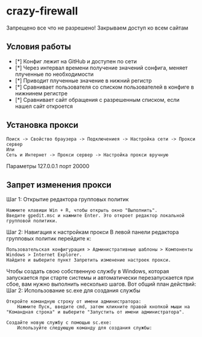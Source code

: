# crazy-firewall

Запрещено все что не разрешено! Закрываем доступ ко всем сайтам

##  Условия работы

- [*] Конфиг лежит на GitHub и доступен по сети
- [*] Через интервал времени получение значений сонфига, меняет плученные по необходимости
- [*] Приводит плученные значение в нижний регистр 
- [*] Сравнивает пользователя со списком пользователей в конфиге в нижнинем регистре
- [*] Сравнивает сайт обращения с разрешенным списком, если нашел сайт откроется

## Установка прокси

    Поиск -> Свойство браузера -> Подключениея -> Настройка сети -> Прокси сервер
    Или
    Сеть и Интернет -> Прокси сервер -> Настройка прокси вручную

Параметры 127.0.0.1 порт 20000

## Запрет изменения прокси

Шаг 1: Открытие редактора групповых политик

    Нажмите клавиши Win + R, чтобы открыть окно "Выполнить".
    Введите gpedit.msc и нажмите Enter. Это откроет редактор локальной групповой политики.

Шаг 2: Навигация к настройкам прокси В левой панели редактора групповых политик перейдите к:

    Пользовательская конфигурация > Административные шаблоны > Компоненты Windows > Internet Explorer.
    Найдите и выберите пункт Запретить изменение настроек прокси.

Чтобы создать свою собственную службу в Windows, которая запускается при старте системы и автоматически перезапускается при сбое, вам нужно выполнить несколько шагов. Вот общий план действий:
Шаг 2: Использование sc.exe для создания службы

    Откройте командную строку от имени администратора:
        Нажмите Пуск, введите cmd, затем кликните правой кнопкой мыши на "Командная строка" и выберите "Запустить от имени администратора".

    Создайте новую службу с помощью sc.exe:
        Используйте следующую команду для создания службы: